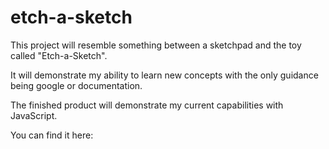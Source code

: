 # etch-a-sketch

This project will resemble something between a sketchpad and the toy called "Etch-a-Sketch".

It will demonstrate my ability to learn new concepts with the only guidance being google or documentation.

The finished product will demonstrate my current capabilities with JavaScript.

You can find it here: 